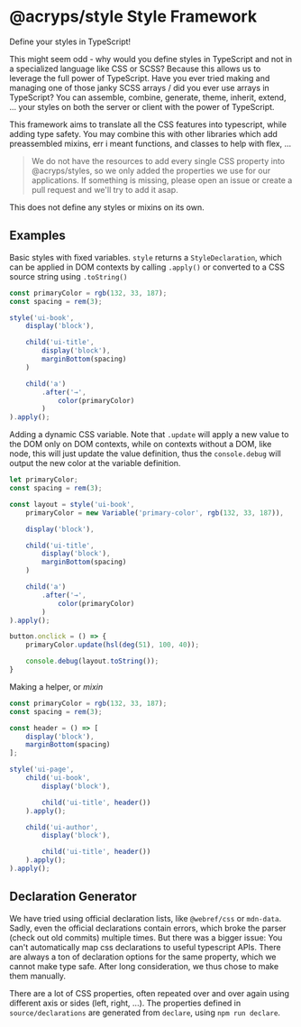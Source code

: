 # @acryps/style Style Framework
Define your styles in TypeScript!

This might seem odd - why would you define styles in TypeScript and not in a specialized language like CSS or SCSS?
Because this allows us to leverage the full power of TypeScript.
Have you ever tried making and managing one of those janky SCSS arrays / did you ever use arrays in TypeScript?
You can assemble, combine, generate, theme, inherit, extend, ... your styles on both the server or client with the power of TypeScript.

This framework aims to translate all the CSS features into typescript, while adding type safety.
You may combine this with other libraries which add preassembled mixins, err i meant functions, and classes to help with flex, ...

> We do not have the resources to add every single CSS property into @acryps/styles, so we only added the properties we use for our applications. 
> If something is missing, please open an issue or create a pull request and we'll try to add it asap.

This does not define any styles or mixins on its own.

## Examples
Basic styles with fixed variables.
`style` returns a `StyleDeclaration`, which can be applied in DOM contexts by calling `.apply()` or converted to a CSS source string using `.toString()`

```ts
const primaryColor = rgb(132, 33, 187);
const spacing = rem(3);

style('ui-book',
	display('block'),

	child('ui-title',
		display('block'),
		marginBottom(spacing)
	)

	child('a')
		.after('→',
			color(primaryColor)
		)
).apply();
```

Adding a dynamic CSS variable.
Note that `.update` will apply a new value to the DOM only on DOM contexts, while on contexts without a DOM, like node, this will just update the value definition, thus the `console.debug` will output the new color at the variable definition.

```ts
let primaryColor;
const spacing = rem(3);

const layout = style('ui-book',
	primaryColor = new Variable('primary-color', rgb(132, 33, 187)),

	display('block'),

	child('ui-title',
		display('block'),
		marginBottom(spacing)
	)

	child('a')
		.after('→',
			color(primaryColor)
		)
).apply();

button.onclick = () => {
	primaryColor.update(hsl(deg(51), 100, 40));

	console.debug(layout.toString());
}
```

Making a helper, or *mixin*
```ts
const primaryColor = rgb(132, 33, 187);
const spacing = rem(3);

const header = () => [
	display('block'),
	marginBottom(spacing)
];

style('ui-page',
	child('ui-book',
		display('block'),

		child('ui-title', header())
	).apply();

	child('ui-author',
		display('block'),

		child('ui-title', header())
	).apply();
).apply();
```

## Declaration Generator
We have tried using official declaration lists, like `@webref/css` or `mdn-data`.
Sadly, even the official declarations contain errors, which broke the parser (check out old commits) multiple times.
But there was a bigger issue: You can't automatically map css declarations to useful typescript APIs. 
There are always a ton of declaration options for the same property, which we cannot make type safe.
After long consideration, we thus chose to make them manually.

There are a lot of CSS properties, often repeated over and over again using different axis or sides (left, right, ...).
The properties defined in `source/declarations` are generated from `declare`, using `npm run declare`.